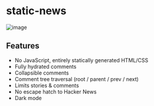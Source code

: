 # static-news

![image](https://user-images.githubusercontent.com/2207110/232205036-25db6933-7d35-4e52-8a76-1ca4e010bdb4.png)

## Features
- No JavaScript, entirely statically generated HTML/CSS
- Fully hydrated comments
- Collapsible comments
- Comment tree traversal (root / parent / prev / next)
- Limits stories & comments
- No escape hatch to Hacker News
- Dark mode
